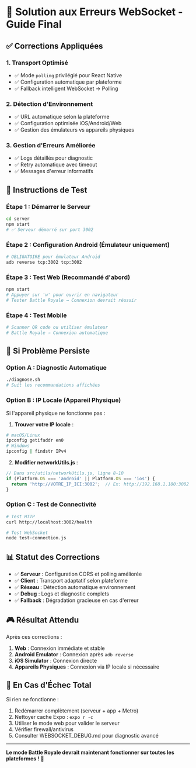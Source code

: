 # 🚀 Solution aux Erreurs WebSocket - Guide Final

## ✅ Corrections Appliquées

### 1. **Transport Optimisé**
- ✅ Mode `polling` privilégié pour React Native
- ✅ Configuration automatique par plateforme
- ✅ Fallback intelligent WebSocket → Polling

### 2. **Détection d'Environnement**
- ✅ URL automatique selon la plateforme
- ✅ Configuration optimisée iOS/Android/Web
- ✅ Gestion des émulateurs vs appareils physiques

### 3. **Gestion d'Erreurs Améliorée**
- ✅ Logs détaillés pour diagnostic
- ✅ Retry automatique avec timeout
- ✅ Messages d'erreur informatifs

## 🎯 Instructions de Test

### Étape 1 : Démarrer le Serveur
```bash
cd server
npm start
# ✅ Serveur démarré sur port 3002
```

### Étape 2 : Configuration Android (Émulateur uniquement)
```bash
# OBLIGATOIRE pour émulateur Android
adb reverse tcp:3002 tcp:3002
```

### Étape 3 : Test Web (Recommandé d'abord)
```bash
npm start
# Appuyer sur 'w' pour ouvrir en navigateur
# Tester Battle Royale → Connexion devrait réussir
```

### Étape 4 : Test Mobile
```bash
# Scanner QR code ou utiliser émulateur
# Battle Royale → Connexion automatique
```

## 🔧 Si Problème Persiste

### Option A : Diagnostic Automatique
```bash
./diagnose.sh
# Suit les recommandations affichées
```

### Option B : IP Locale (Appareil Physique)
Si l'appareil physique ne fonctionne pas :

1. **Trouver votre IP locale** :
```bash
# macOS/Linux
ipconfig getifaddr en0
# Windows
ipconfig | findstr IPv4
```

2. **Modifier networkUtils.js** :
```javascript
// Dans src/utils/networkUtils.js, ligne 8-10
if (Platform.OS === 'android' || Platform.OS === 'ios') {
  return 'http://VOTRE_IP_ICI:3002';  // Ex: http://192.168.1.100:3002
}
```

### Option C : Test de Connectivité
```bash
# Test HTTP
curl http://localhost:3002/health

# Test WebSocket
node test-connection.js
```

## 📊 Statut des Corrections

- ✅ **Serveur** : Configuration CORS et polling améliorée
- ✅ **Client** : Transport adaptatif selon plateforme  
- ✅ **Réseau** : Détection automatique environnement
- ✅ **Debug** : Logs et diagnostic complets
- ✅ **Fallback** : Dégradation gracieuse en cas d'erreur

## 🎮 Résultat Attendu

Après ces corrections :
1. **Web** : Connexion immédiate et stable
2. **Android Emulator** : Connexion après `adb reverse`
3. **iOS Simulator** : Connexion directe
4. **Appareils Physiques** : Connexion via IP locale si nécessaire

## 🚨 En Cas d'Échec Total

Si rien ne fonctionne :
1. Redémarrer complètement (serveur + app + Metro)
2. Nettoyer cache Expo : `expo r -c`
3. Utiliser le mode web pour valider le serveur
4. Vérifier firewall/antivirus
5. Consulter WEBSOCKET_DEBUG.md pour diagnostic avancé

---

**Le mode Battle Royale devrait maintenant fonctionner sur toutes les plateformes !** 🎯
